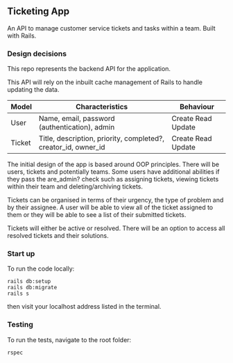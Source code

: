 ## Ticketing App

An API to manage customer service tickets and tasks within a team. Built with Rails.

### Design decisions

This repo represents the backend API for the application.

This API will rely on the inbuilt cache management of Rails to handle updating the data.

| Model  | Characteristics                                          | Behaviour                              |
|--------|----------------------------------------------------------|----------------------------------------|
| User   | Name, email, password (authentication), admin        | Create Read Update | Delete (only for admins), can_assign?, can_delete?, has_manager?                                 |
| Ticket | Title, description, priority, completed?, creator_id, owner_id  | Create Read Update | Delete (only for admins), can be archived, can be assigned, can be unassigned |

The initial design of the app is based around OOP principles. There will be users, tickets and potentially teams. Some users have additional abilities if they pass the are_admin? check such as assigning tickets, viewing tickets within their team and deleting/archiving tickets.

Tickets can be organised in terms of their urgency, the type of problem and by their assignee. A user will be able to view all of the ticket assigned to them or they will be able to see a list of their submitted tickets.

Tickets will either be active or resolved. There will be an option to access all resolved tickets and their solutions.

### Start up

To run the code locally:

```
rails db:setup
rails db:migrate
rails s
```

then visit your localhost address listed in the terminal.

### Testing

To run the tests, navigate to the root folder:

```
rspec
```
